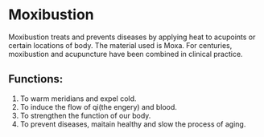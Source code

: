 # Moxibustion
Moxibustion treats and prevents diseases by applying heat to acupoints or certain locations of body. The material used is Moxa. For centuries, moxibustion and acupuncture have been combined in clinical practice.

## Functions:
1. To warm meridians and expel cold.
2. To induce the flow of qi(the engery) and blood.
3. To strengthen the function of our body.
4. To prevent diseases, maitain healthy and slow the process of aging.
